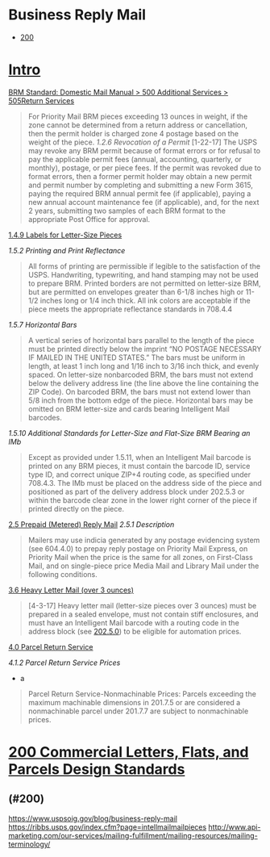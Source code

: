 Business Reply Mail
===================

* [200](#200)


# [Intro](http://pe.usps.com/MailpieceDesign/Index?ViewName=BRMIntroduction)

[BRM Standard: Domestic Mail Manual > 500 Additional Services > 505Return Services](http://pe.usps.com/text/dmm300/505.htm#1224365)

> For Priority Mail BRM pieces exceeding 13 ounces in weight, if the zone cannot be determined from a return address or cancellation, then the permit holder is charged zone 4 postage based on the weight of the piece. 
_1.2.6 Revocation of a Permit_
> [1-22-17] The USPS may revoke any BRM permit because of format errors or for refusal to pay the applicable permit fees (annual, accounting, quarterly, or monthly), postage, or per piece fees. If the permit was revoked due to format errors, then a former permit holder may obtain a new permit and permit number by completing and submitting a new Form 3615, paying the required BRM annual permit fee (if applicable), paying a new annual account maintenance fee (if applicable), and, for the next 2 years, submitting two samples of each BRM format to the appropriate Post Office for approval.

[1.4.9 Labels for Letter-Size Pieces](http://pe.usps.com/text/dmm300/505.htm#ep1224680)

_1.5.2 Printing and Print Reflectance_
> All forms of printing are permissible if legible to the satisfaction of the USPS. Handwriting, typewriting, and hand stamping may not be used to prepare BRM. Printed borders are not permitted on letter-size BRM, but are permitted on envelopes greater than 6-1/8 inches high or 11-1/2 inches long or 1/4 inch thick. All ink colors are acceptable if the piece meets the appropriate reflectance standards in 708.4.4

_1.5.7 Horizontal Bars_
> A vertical series of horizontal bars parallel to the length of the piece must be printed directly below the imprint “NO POSTAGE NECESSARY IF MAILED IN THE UNITED STATES.” The bars must be uniform in length, at least 1 inch long and 1/16 inch to 3/16 inch thick, and evenly spaced. On letter-size nonbarcoded BRM, the bars must not extend below the delivery address line (the line above the line containing the ZIP Code). On barcoded BRM, the bars must not extend lower than 5/8 inch from the bottom edge of the piece. Horizontal bars may be omitted on BRM letter-size and cards bearing Intelligent Mail barcodes.

_1.5.10 Additional Standards for Letter-Size and Flat-Size BRM Bearing an IMb_
> Except as provided under 1.5.11, when an Intelligent Mail barcode is printed on any BRM pieces, it must contain the barcode ID, service type ID, and correct unique ZIP+4 routing code, as specified under 708.4.3. The IMb must be placed on the address side of the piece and positioned as part of the delivery address block under 202.5.3 or within the barcode clear zone in the lower right corner of the piece if printed directly on the piece.

[2.5 Prepaid (Metered) Reply Mail](http://pe.usps.com/text/dmm300/505.htm#ep1241295)
_2.5.1 Description_
> Mailers may use indicia generated by any postage evidencing system (see 604.4.0) to prepay reply postage on Priority Mail Express, on Priority Mail when the price is the same for all zones, on First-Class Mail, and on single-piece price Media Mail and Library Mail under the following conditions.

[3.6 Heavy Letter Mail (over 3 ounces)](http://pe.usps.com/text/dmm300/201.htm#ep1083459)
> [4-3-17] Heavy letter mail (letter-size pieces over 3 ounces) must be prepared in a sealed envelope, must not contain stiff enclosures, and must have an Intelligent Mail barcode with a routing code in the address block (see [202.5.0](http://pe.usps.com/text/dmm300/202.htm#ep1047220)) to be eligible for automation prices.

[4.0 Parcel Return Service](http://pe.usps.com/text/dmm300/505.htm#ep1226061)

_4.1.2 Parcel Return Service Prices_
- a
> Parcel Return Service-Nonmachinable Prices: Parcels exceeding the maximum machinable dimensions in 201.7.5 or are considered a nonmachinable parcel under 201.7.7 are subject to nonmachinable prices.




# [200 Commercial Letters, Flats, and Parcels Design Standards](http://pe.usps.com/text/dmm300/201.htm#ep1097315)
## (#200)


https://www.uspsoig.gov/blog/business-reply-mail
https://ribbs.usps.gov/index.cfm?page=intellmailmailpieces
http://www.api-marketing.com/our-services/mailing-fulfillment/mailing-resources/mailing-terminology/

